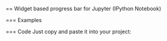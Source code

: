 == Widget based progress bar for Jupyter (IPython Notebook)

=== Examples

=== Code
Just copy and paste it into your project:


